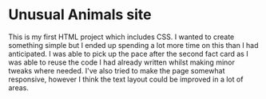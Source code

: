 # Unusual Animals site

This is my first HTML project which includes CSS. I wanted to create something simple but I ended up spending a lot more time on this than I had anticipated. I was able to pick up the pace after the second fact card as I was able to reuse the code I had already written whilst making minor tweaks where needed. I've also tried to make the page somewhat responsive, however I think the text layout could be improved in a lot of areas. 
